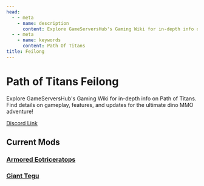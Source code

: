 ```yaml
---
head:
  - - meta
    - name: description
      content: Explore GameServersHub's Gaming Wiki for in-depth info on Path of Titans. Find details on gameplay, features, and updates for the ultimate dino MMO adventure! 
  - - meta
    - name: keywords
      content: Path Of Titans
title: Feilong
---
```


# Path of Titans Feilong

Explore GameServersHub's Gaming Wiki for in-depth info on Path of Titans. Find details on gameplay, features, and updates for the ultimate dino MMO adventure! 

[Discord Link](https://discord.gg/vkugm46RCR)

## Current Mods

### [Armored Eotriceratops](./Path-of-Titans-EoTLC)

<!-- ### [Beaked Pachycephalosaurus](./Path-of-Titans-Armored-Beaked-Pachycephalosaurus) -->

### [Giant Tegu](./Path-of-Titans-Tegu)
